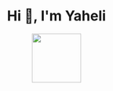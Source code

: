 <h1 align="center">Hi 👋, I'm Yaheli</h1>
<p align="center">
  <img src="https://media.giphy.com/media/JIX9t2j0ZTN9S/giphy.gif" width="100px"/>
</p>

